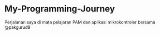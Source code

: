 # My-Programming-Journey
Perjalanan saya di mata pelajaran PAM dan aplikasi mikrokontroler bersama @pakgurud9
